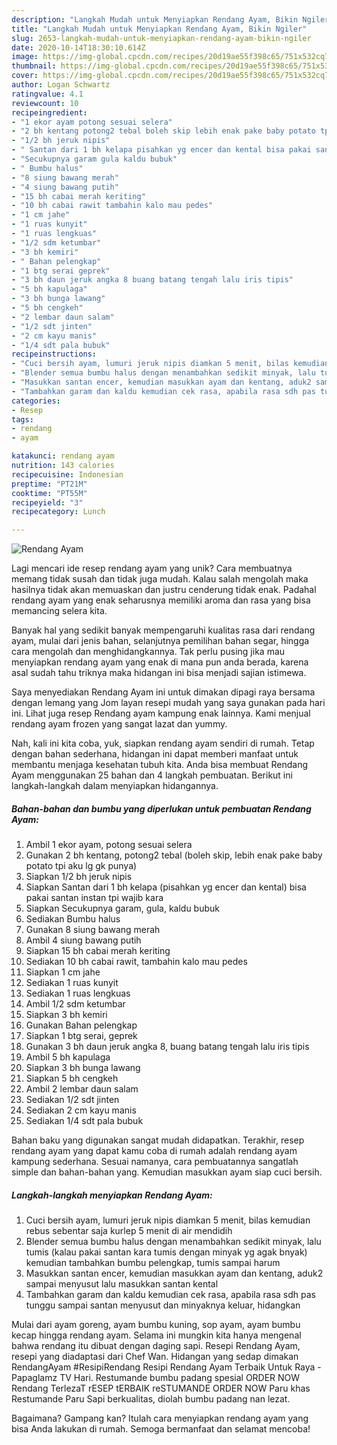 ```yaml
---
description: "Langkah Mudah untuk Menyiapkan Rendang Ayam, Bikin Ngiler"
title: "Langkah Mudah untuk Menyiapkan Rendang Ayam, Bikin Ngiler"
slug: 2653-langkah-mudah-untuk-menyiapkan-rendang-ayam-bikin-ngiler
date: 2020-10-14T18:30:10.614Z
image: https://img-global.cpcdn.com/recipes/20d19ae55f398c65/751x532cq70/rendang-ayam-foto-resep-utama.jpg
thumbnail: https://img-global.cpcdn.com/recipes/20d19ae55f398c65/751x532cq70/rendang-ayam-foto-resep-utama.jpg
cover: https://img-global.cpcdn.com/recipes/20d19ae55f398c65/751x532cq70/rendang-ayam-foto-resep-utama.jpg
author: Logan Schwartz
ratingvalue: 4.1
reviewcount: 10
recipeingredient:
- "1 ekor ayam potong sesuai selera"
- "2 bh kentang potong2 tebal boleh skip lebih enak pake baby potato tpi aku lg gk punya"
- "1/2 bh jeruk nipis"
- " Santan dari 1 bh kelapa pisahkan yg encer dan kental bisa pakai santan instan tpi wajib kara"
- "Secukupnya garam gula kaldu bubuk"
- " Bumbu halus"
- "8 siung bawang merah"
- "4 siung bawang putih"
- "15 bh cabai merah keriting"
- "10 bh cabai rawit tambahin kalo mau pedes"
- "1 cm jahe"
- "1 ruas kunyit"
- "1 ruas lengkuas"
- "1/2 sdm ketumbar"
- "3 bh kemiri"
- " Bahan pelengkap"
- "1 btg serai geprek"
- "3 bh daun jeruk angka 8 buang batang tengah lalu iris tipis"
- "5 bh kapulaga"
- "3 bh bunga lawang"
- "5 bh cengkeh"
- "2 lembar daun salam"
- "1/2 sdt jinten"
- "2 cm kayu manis"
- "1/4 sdt pala bubuk"
recipeinstructions:
- "Cuci bersih ayam, lumuri jeruk nipis diamkan 5 menit, bilas kemudian rebus sebentar saja kurlep 5 menit di air mendidih"
- "Blender semua bumbu halus dengan menambahkan sedikit minyak, lalu tumis (kalau pakai santan kara tumis dengan minyak yg agak bnyak) kemudian tambahkan bumbu pelengkap, tumis sampai harum"
- "Masukkan santan encer, kemudian masukkan ayam dan kentang, aduk2 sampai menyusut lalu masukkan santan kental"
- "Tambahkan garam dan kaldu kemudian cek rasa, apabila rasa sdh pas tunggu sampai santan menyusut dan minyaknya keluar, hidangkan"
categories:
- Resep
tags:
- rendang
- ayam

katakunci: rendang ayam 
nutrition: 143 calories
recipecuisine: Indonesian
preptime: "PT21M"
cooktime: "PT55M"
recipeyield: "3"
recipecategory: Lunch

---
```



![Rendang Ayam](https://img-global.cpcdn.com/recipes/20d19ae55f398c65/751x532cq70/rendang-ayam-foto-resep-utama.jpg)

Lagi mencari ide resep rendang ayam yang unik? Cara membuatnya memang tidak susah dan tidak juga mudah. Kalau salah mengolah maka hasilnya tidak akan memuaskan dan justru cenderung tidak enak. Padahal rendang ayam yang enak seharusnya memiliki aroma dan rasa yang bisa memancing selera kita.

Banyak hal yang sedikit banyak mempengaruhi kualitas rasa dari rendang ayam, mulai dari jenis bahan, selanjutnya pemilihan bahan segar, hingga cara mengolah dan menghidangkannya. Tak perlu pusing jika mau menyiapkan rendang ayam yang enak di mana pun anda berada, karena asal sudah tahu triknya maka hidangan ini bisa menjadi sajian istimewa.

Saya menyediakan Rendang Ayam ini untuk dimakan dipagi raya bersama dengan lemang yang Jom layan resepi mudah yang saya gunakan pada hari ini. Lihat juga resep Rendang ayam kampung enak lainnya. Kami menjual rendang ayam frozen yang sangat lazat dan yummy.


Nah, kali ini kita coba, yuk, siapkan rendang ayam sendiri di rumah. Tetap dengan bahan sederhana, hidangan ini dapat memberi manfaat untuk membantu menjaga kesehatan tubuh kita. Anda bisa membuat Rendang Ayam menggunakan 25 bahan dan 4 langkah pembuatan. Berikut ini langkah-langkah dalam menyiapkan hidangannya.

<!--inarticleads1-->

##### Bahan-bahan dan bumbu yang diperlukan untuk pembuatan Rendang Ayam:

1. Ambil 1 ekor ayam, potong sesuai selera
1. Gunakan 2 bh kentang, potong2 tebal (boleh skip, lebih enak pake baby potato tpi aku lg gk punya)
1. Siapkan 1/2 bh jeruk nipis
1. Siapkan  Santan dari 1 bh kelapa (pisahkan yg encer dan kental) bisa pakai santan instan tpi wajib kara
1. Siapkan Secukupnya garam, gula, kaldu bubuk
1. Sediakan  Bumbu halus
1. Gunakan 8 siung bawang merah
1. Ambil 4 siung bawang putih
1. Siapkan 15 bh cabai merah keriting
1. Sediakan 10 bh cabai rawit, tambahin kalo mau pedes
1. Siapkan 1 cm jahe
1. Sediakan 1 ruas kunyit
1. Sediakan 1 ruas lengkuas
1. Ambil 1/2 sdm ketumbar
1. Siapkan 3 bh kemiri
1. Gunakan  Bahan pelengkap
1. Siapkan 1 btg serai, geprek
1. Gunakan 3 bh daun jeruk angka 8, buang batang tengah lalu iris tipis
1. Ambil 5 bh kapulaga
1. Siapkan 3 bh bunga lawang
1. Siapkan 5 bh cengkeh
1. Ambil 2 lembar daun salam
1. Sediakan 1/2 sdt jinten
1. Sediakan 2 cm kayu manis
1. Sediakan 1/4 sdt pala bubuk


Bahan baku yang digunakan sangat mudah didapatkan. Terakhir, resep rendang ayam yang dapat kamu coba di rumah adalah rendang ayam kampung sederhana. Sesuai namanya, cara pembuatannya sangatlah simple dan bahan-bahan yang. Kemudian masukkan ayam siap cuci bersih. 

<!--inarticleads2-->

##### Langkah-langkah menyiapkan Rendang Ayam:

1. Cuci bersih ayam, lumuri jeruk nipis diamkan 5 menit, bilas kemudian rebus sebentar saja kurlep 5 menit di air mendidih
1. Blender semua bumbu halus dengan menambahkan sedikit minyak, lalu tumis (kalau pakai santan kara tumis dengan minyak yg agak bnyak) kemudian tambahkan bumbu pelengkap, tumis sampai harum
1. Masukkan santan encer, kemudian masukkan ayam dan kentang, aduk2 sampai menyusut lalu masukkan santan kental
1. Tambahkan garam dan kaldu kemudian cek rasa, apabila rasa sdh pas tunggu sampai santan menyusut dan minyaknya keluar, hidangkan


Mulai dari ayam goreng, ayam bumbu kuning, sop ayam, ayam bumbu kecap hingga rendang ayam. Selama ini mungkin kita hanya mengenal bahwa rendang itu dibuat dengan daging sapi. Resepi Rendang Ayam, resepi yang diadaptasi dari Chef Wan. Hidangan yang sedap dimakan RendangAyam #ResipiRendang Resipi Rendang Ayam Terbaik Untuk Raya - Papaglamz TV Hari. Restumande bumbu padang spesial ORDER NOW Rendang TerlezaT rESEP tERBAIK reSTUMANDE ORDER NOW Paru khas Restumande Paru Sapi berkualitas, diolah bumbu padang nan lezat. 

Bagaimana? Gampang kan? Itulah cara menyiapkan rendang ayam yang bisa Anda lakukan di rumah. Semoga bermanfaat dan selamat mencoba!
